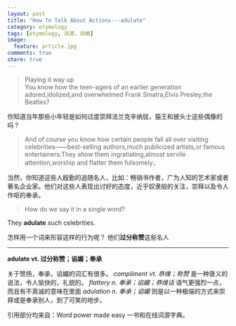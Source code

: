```yaml
---
layout: post
title: "How To Talk About Actions---adulate"
category: etymology
tags: [etymology, 词源，词根]
image:
  feature: article.jpg
comments: true
share: true
---
```

>Playing it way up  
You know how the teen-agers of an earlier generation adored,idolized,and overwhelmed Frank Sinatra,Elvis Presley,the Beatles?

你知道当年那些小年轻是如何过度崇拜法兰克辛纳屈，猫王和披头士这些偶像的吗？

>And of course you know how certain people fall all over visiting celebrities——best-selling authors,much publicized artists,or famous entertainers.They show them ingratiating,almost servile attention,worship and flatter them fulsomely，

当然，你知道这些人殷勤的追随名人，比如：畅销书作者，广为人知的艺术家或者著名企业家。他们对这些人表现出讨好的态度，近乎奴隶般的关注，崇拜以及令人作呕的奉承。

>How do we say it in a single word?

They **adulate** such celebrities.

怎样用一个词来形容这样的行为呢？
他们**过分称赞**这些名人


**************************************

**adulate   vt. 过分称赞；谄媚；奉承**

关于赞扬，奉承，谄媚的词汇有很多。
*compliment vt. 恭维；称赞* 是一种褒义的说法，令人愉快的，礼貌的。
*flattery n. 奉承；谄媚；恭维话* 语气更强烈一点，而且有不真诚的意味在里面
*adulation n. 奉承；谄媚* 则是以一种极端的方式来崇拜或是奉承别人，到了可笑的地步。



引用部分均来自：Word power made easy 一书和在线词源字典。

